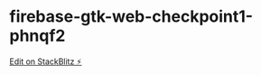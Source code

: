 # firebase-gtk-web-checkpoint1-phnqf2

[Edit on StackBlitz ⚡️](https://stackblitz.com/edit/firebase-gtk-web-checkpoint1-phnqf2)